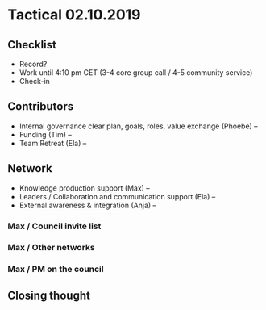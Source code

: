 # Tactical 02.10.2019

## Checklist

* Record?
* Work until 4:10 pm CET \(3-4 core group call / 4-5 community service\)
* Check-in

## Contributors

* Internal governance clear plan, goals, roles, value exchange \(Phoebe\) – 
* Funding \(Tim\) – 
* Team Retreat \(Ela\) – 

## Network

* Knowledge production support \(Max\) –
* Leaders / Collaboration and communication support \(Ela\) – 
* External awareness & integration \(Anja\) –

### Max / Council invite list

### Max / Other networks

### Max / PM on the council

## Closing thought

